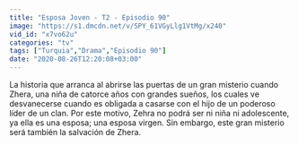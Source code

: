```yaml
---
title: "Esposa Joven - T2 - Episodio 90"
image: "https://s1.dmcdn.net/v/SPY_61VGyLlg1VtMg/x240"
vid_id: "x7vo62u"
categories: "tv"
tags: ["Turquia","Drama","Episodio 90"]
date: "2020-08-26T12:20:08+03:00"
---
```

La historia que arranca al abrirse las puertas de un gran misterio cuando Zhera, una niña de catorce años con grandes sueños, los cuales ve desvanecerse cuando es obligada a casarse con el hijo de un poderoso líder de un clan. Por este motivo, Zehra no podrá ser ni niña ni adolescente, ya ella es una esposa; una esposa virgen. Sin embargo, este gran misterio será también la salvación de Zhera.
